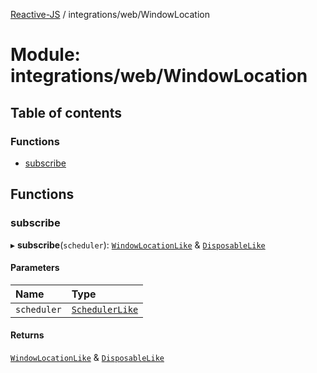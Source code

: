 [Reactive-JS](../README.md) / integrations/web/WindowLocation

# Module: integrations/web/WindowLocation

## Table of contents

### Functions

- [subscribe](integrations_web_WindowLocation.md#subscribe)

## Functions

### subscribe

▸ **subscribe**(`scheduler`): [`WindowLocationLike`](../interfaces/integrations_web.WindowLocationLike.md) & [`DisposableLike`](../interfaces/utils.DisposableLike.md)

#### Parameters

| Name | Type |
| :------ | :------ |
| `scheduler` | [`SchedulerLike`](../interfaces/concurrent.SchedulerLike.md) |

#### Returns

[`WindowLocationLike`](../interfaces/integrations_web.WindowLocationLike.md) & [`DisposableLike`](../interfaces/utils.DisposableLike.md)
